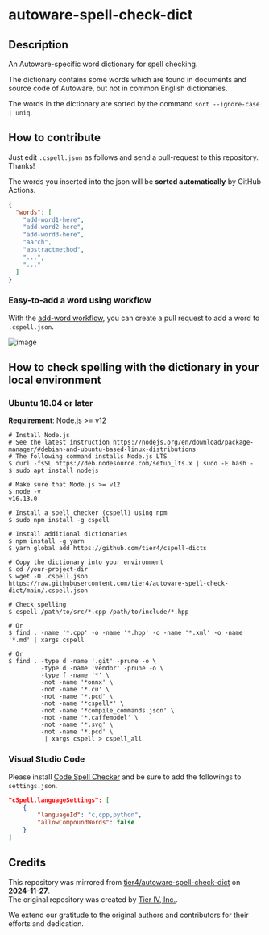 # autoware-spell-check-dict

## Description

An Autoware-specific word dictionary for spell checking.

The dictionary contains some words which are found in documents and source code of Autoware, but not in common English dictionaries.

The words in the dictionary are sorted by the command `sort --ignore-case | uniq`.

## How to contribute

Just edit `.cspell.json` as follows and send a pull-request to this repository. Thanks!

The words you inserted into the json will be **sorted automatically** by GitHub Actions.

```json
{
  "words": [
    "add-word1-here",
    "add-word2-here",
    "add-word3-here",
    "aarch",
    "abstractmethod",
    "...",
    "..."
  ]
}
```

### Easy-to-add a word using workflow

With the [add-word workflow](https://github.com/tier4/autoware-spell-check-dict/actions/workflows/add-word.yaml), you can create a pull request to add a word to `.cspell.json`.

![image](https://user-images.githubusercontent.com/12395284/232272339-ec5edcee-cc67-45a8-badc-fc4edb7d9390.png)

## How to check spelling with the dictionary in your local environment

### Ubuntu 18.04 or later

**Requirement**: Node.js >= v12

```shell
# Install Node.js
# See the latest instruction https://nodejs.org/en/download/package-manager/#debian-and-ubuntu-based-linux-distributions
# The following command installs Node.js LTS
$ curl -fsSL https://deb.nodesource.com/setup_lts.x | sudo -E bash -
$ sudo apt install nodejs

# Make sure that Node.js >= v12
$ node -v
v16.13.0

# Install a spell checker (cspell) using npm
$ sudo npm install -g cspell

# Install additional dictionaries
$ npm install -g yarn
$ yarn global add https://github.com/tier4/cspell-dicts

# Copy the dictionary into your environment
$ cd /your-project-dir
$ wget -O .cspell.json https://raw.githubusercontent.com/tier4/autoware-spell-check-dict/main/.cspell.json

# Check spelling
$ cspell /path/to/src/*.cpp /path/to/include/*.hpp

# Or
$ find . -name '*.cpp' -o -name '*.hpp' -o -name '*.xml' -o -name '*.md' | xargs cspell

# Or
$ find . -type d -name '.git' -prune -o \
         -type d -name 'vendor' -prune -o \
         -type f -name '*' \
         -not -name '*onnx' \
         -not -name '*.cu' \
         -not -name '*.pcd' \
         -not -name '*cspell*' \
         -not -name '*compile_commands.json' \
         -not -name '*.caffemodel' \
         -not -name '*.svg' \
         -not -name '*.pcd' \
          | xargs cspell > cspell_all
```

### Visual Studio Code

Please install [Code Spell Checker](https://marketplace.visualstudio.com/items?itemName=streetsidesoftware.code-spell-checker) and be sure to add the followings to `settings.json`.

```json
"cSpell.languageSettings": [
    {
        "languageId": "c,cpp,python",
        "allowCompoundWords": false
    }
]
```

## Credits

This repository was mirrored from [tier4/autoware-spell-check-dict](https://github.com/tier4/autoware-spell-check-dict) on **2024-11-27**.  
The original repository was created by [Tier IV, Inc.](https://tier4.jp/en/).

We extend our gratitude to the original authors and contributors for their efforts and dedication.

